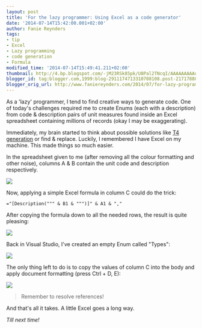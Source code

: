 ```yaml
---
layout: post
title: 'For the lazy programmer: Using Excel as a code generator'
date: '2014-07-14T15:42:00.001+02:00'
author: Fanie Reynders
tags:
- tip
- Excel
- Lazy programming
- code generation
- Formula
modified_time: '2014-07-14T15:49:41.211+02:00'
thumbnail: http://4.bp.blogspot.com/-jM23RSk85pk/U8Pal2TNcqI/AAAAAAAAAuY/MgsUnYfXR9s/s72-c/excel.png
blogger_id: tag:blogger.com,1999:blog-2911174713310708108.post-2171788802224506183
blogger_orig_url: http://www.faniereynders.com/2014/07/for-lazy-programmer-using-excel-as-code.html
---
```


As a 'lazy' programmer, I tend to find creative ways to generate code. One of today's challenges required me to create Enums (each with a description) from code & description pairs of unit measures found inside an Excel spreadsheet containing millions of records (okay I may be exaggerating).

Immediately, my brain started to think about possible solutions like <a href="http://en.wikipedia.org/wiki/Text_Template_Transformation_Toolkit" target="_blank">T4 generation</a> or find & replace. Luckily, I remembered I have Excel on my machine. This made things so much easier.

<!--more-->

In the spreadsheet given to me (after removing all the colour formatting and other noise), columns A & B contain the unit code and description respectively.

<a href="http://4.bp.blogspot.com/-jM23RSk85pk/U8Pal2TNcqI/AAAAAAAAAuY/MgsUnYfXR9s/s1600/excel.png" imageanchor="1"><img src="http://4.bp.blogspot.com/-jM23RSk85pk/U8Pal2TNcqI/AAAAAAAAAuY/MgsUnYfXR9s/s1600/excel.png" /></a>

Now, applying a simple Excel formula in column C could do the trick:

```
="[Description(""" & B1 & """)]" & A1 & ","
```

After copying the formula down to all the needed rows, the result is quite pleasing:

<a href="http://2.bp.blogspot.com/-iDO64rtJREo/U8PffH4XxlI/AAAAAAAAAvA/NFzni3MkzFA/s1600/result21.png" imageanchor="1">  <img src="http://2.bp.blogspot.com/-iDO64rtJREo/U8PffH4XxlI/AAAAAAAAAvA/NFzni3MkzFA/s1600/result21.png" /></a>

Back in Visual Studio, I've created an empty Enum called "Types":

<a href="http://3.bp.blogspot.com/-6Ma23zteWqg/U8PdOxZtuxI/AAAAAAAAAus/OYPDi3D6-z4/s1600/emptyEnum.png" imageanchor="1" ><img src="http://3.bp.blogspot.com/-6Ma23zteWqg/U8PdOxZtuxI/AAAAAAAAAus/OYPDi3D6-z4/s1600/emptyEnum.png" /></a>

The only thing left to do is to copy the values of column C into the body and apply document formatting (press Ctrl + D, E):

<a href="http://3.bp.blogspot.com/-abis4nPQCXg/U8Pf6rMZb1I/AAAAAAAAAvI/SY0M_7uvXuU/s1600/final.png" imageanchor="1" ><img src="http://3.bp.blogspot.com/-abis4nPQCXg/U8Pf6rMZb1I/AAAAAAAAAvI/SY0M_7uvXuU/s1600/final.png" /></a>

> Remember to resolve references!

And that's all it takes. A little Excel goes a long way.

*Till next time!*